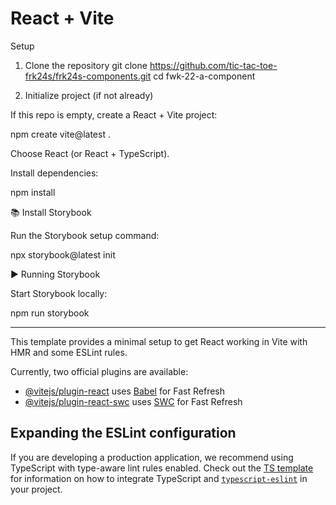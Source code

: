 # React + Vite
 Setup
1. Clone the repository
git clone https://github.com/tic-tac-toe-frk24s/frk24s-components.git
cd fwk-22-a-component

2. Initialize project (if not already)

If this repo is empty, create a React + Vite project:

npm create vite@latest .


Choose React (or React + TypeScript).

Install dependencies:

npm install

📚 Install Storybook

Run the Storybook setup command:

npx storybook@latest init



▶️ Running Storybook

Start Storybook locally:

npm run storybook

---------------------------------------------------------------------------
This template provides a minimal setup to get React working in Vite with HMR and some ESLint rules.

Currently, two official plugins are available:

- [@vitejs/plugin-react](https://github.com/vitejs/vite-plugin-react/blob/main/packages/plugin-react) uses [Babel](https://babeljs.io/) for Fast Refresh
- [@vitejs/plugin-react-swc](https://github.com/vitejs/vite-plugin-react/blob/main/packages/plugin-react-swc) uses [SWC](https://swc.rs/) for Fast Refresh

## Expanding the ESLint configuration

If you are developing a production application, we recommend using TypeScript with type-aware lint rules enabled. Check out the [TS template](https://github.com/vitejs/vite/tree/main/packages/create-vite/template-react-ts) for information on how to integrate TypeScript and [`typescript-eslint`](https://typescript-eslint.io) in your project.
